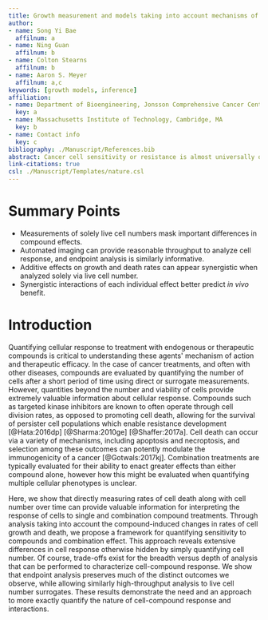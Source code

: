 ```yaml
---
title: Growth measurement and models taking into account mechanisms of cell death capture hidden variation in compound response
author:
- name: Song Yi Bae
  affilnum: a
- name: Ning Guan
  affilnum: b
- name: Colton Stearns
  affilnum: b
- name: Aaron S. Meyer
  affilnum: a,c
keywords: [growth models, inference]
affiliation:
- name: Department of Bioengineering, Jonsson Comprehensive Cancer Center, Eli and Edythe Broad Center of Regenerative Medicine and Stem Cell Research; University of California, Los Angeles
  key: a
- name: Massachusetts Institute of Technology, Cambridge, MA
  key: b
- name: Contact info
  key: c
bibliography: ./Manuscript/References.bib
abstract: Cancer cell sensitivity or resistance is almost universally quantified through a direct or surrogate measure of cell number over time. However, compound responses can occur through a number of distinct phenotypic outcomes, including changes in cell growth, apoptosis, and non-apoptotic cell death. These outcomes have distinct effects on the tumor microenvironment, immune response, and capacity for resistance development.
link-citations: true
csl: ./Manuscript/Templates/nature.csl
---
```


# Summary Points

- Measurements of solely live cell numbers mask important differences in compound effects.
- Automated imaging can provide reasonable throughput to analyze cell response, and endpoint analysis is similarly informative.
- Additive effects on growth and death rates can appear synergistic when analyzed solely via live cell number.
- Synergistic interactions of each individual effect better predict *in vivo* benefit.

# Introduction

Quantifying cellular response to treatment with endogenous or therapeutic compounds is critical to understanding these agents' mechanism of action and therapeutic efficacy. In the case of cancer treatments, and often with other diseases, compounds are evaluated by quantifying the number of cells after a short period of time using direct or surrogate measurements. However, quantities beyond the number and viability of cells provide extremely valuable information about cellular response. Compounds such as targeted kinase inhibitors are known to often operate through cell division rates, as opposed to promoting cell death, allowing for the survival of persister cell populations which enable resistance development [@Hata:2016dp] [@Sharma:2010ge] [@Shaffer:2017a]. Cell death can occur via a variety of mechanisms, including apoptosis and necroptosis, and selection among these outcomes can potently modulate the immunogenicity of a cancer [@Gotwals:2017kj]. Combination treatments are typically evaluated for their ability to enact greater effects than either compound alone, however how this might be evaluated when quantifying multiple cellular phenotypes is unclear.

Here, we show that directly measuring rates of cell death along with cell number over time can provide valuable information for interpreting the response of cells to single and combination compound treatments. Through analysis taking into account the compound-induced changes in rates of cell growth and death, we propose a framework for quantifying sensitivity to compounds and combination effect. This approach reveals extensive differences in cell response otherwise hidden by simply quantifying cell number. Of course, trade-offs exist for the breadth versus depth of analysis that can be performed to characterize cell-compound response. We show that endpoint analysis preserves much of the distinct outcomes we observe, while allowing similarly high-throughput analysis to live cell number surrogates. These results demonstrate the need and an approach to more exactly quantify the nature of cell-compound response and interactions.
